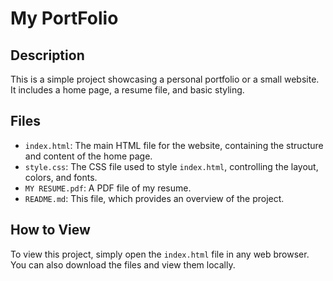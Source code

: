# My PortFolio 

## Description
This is a simple project showcasing a personal portfolio or a small website. It includes a home page, a resume file, and basic styling.

## Files
- `index.html`: The main HTML file for the website, containing the structure and content of the home page.
- `style.css`: The CSS file used to style `index.html`, controlling the layout, colors, and fonts.
- `MY RESUME.pdf`: A PDF file of my resume.
- `README.md`: This file, which provides an overview of the project.

## How to View
To view this project, simply open the `index.html` file in any web browser. You can also download the files and view them locally.

